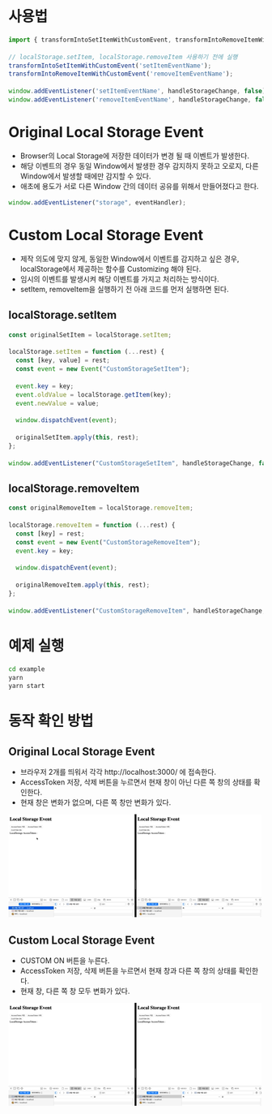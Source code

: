 # 사용법

```javascript
import { transformIntoSetItemWithCustomEvent, transformIntoRemoveItemWithCustomEvent }

// localStorage.setItem, localStorage.removeItem 사용하기 전에 실행
transformIntoSetItemWithCustomEvent('setItemEventName');
transformIntoRemoveItemWithCustomEvent('removeItemEventName');

window.addEventListener('setItemEventName', handleStorageChange, false);
window.addEventListener('removeItemEventName', handleStorageChange, false);
```

# Original Local Storage Event

- Browser의 Local Storage에 저장한 데이터가 변경 될 때 이벤트가 발생한다.
- 해당 이벤트의 경우 동일 Window에서 발생한 경우 감지하지 못하고 오로지, 다른 Window에서 발생할 때에만 감지할 수 있다.
- 애초에 용도가 서로 다른 Window 간의 데이터 공유를 위해서 만들어졌다고 한다.

```javascript
window.addEventListener("storage", eventHandler);
```

# Custom Local Storage Event

- 제작 의도에 맞지 않게, 동일한 Window에서 이벤트를 감지하고 싶은 경우, localStorage에서 제공하는 함수를 Customizing 해야 된다.
- 임시의 이벤트를 발생시켜 해당 이벤트를 가지고 처리하는 방식이다.
- setItem, removeItem을 실행하기 전 아래 코드를 먼저 실행하면 된다.

## localStorage.setItem

```javascript
const originalSetItem = localStorage.setItem;

localStorage.setItem = function (...rest) {
  const [key, value] = rest;
  const event = new Event("CustomStorageSetItem");

  event.key = key;
  event.oldValue = localStorage.getItem(key);
  event.newValue = value;

  window.dispatchEvent(event);

  originalSetItem.apply(this, rest);
};

window.addEventListener("CustomStorageSetItem", handleStorageChange, false);
```

## localStorage.removeItem

```javascript
const originalRemoveItem = localStorage.removeItem;

localStorage.removeItem = function (...rest) {
  const [key] = rest;
  const event = new Event("CustomStorageRemoveItem");
  event.key = key;

  window.dispatchEvent(event);

  originalRemoveItem.apply(this, rest);
};

window.addEventListener("CustomStorageRemoveItem", handleStorageChange, false);
```

# 예제 실행

```bash
cd example
yarn
yarn start
```

# 동작 확인 방법

## Original Local Storage Event

- 브라우저 2개를 띄워서 각각 http://localhost:3000/ 에 접속한다.
- AccessToken 저장, 삭제 버튼을 누르면서 현재 창이 아닌 다른 쪽 창의 상태를 확인한다.
- 현재 창은 변화가 없으며, 다른 쪽 창만 변화가 있다.

![](./docs/original_storage_event.gif)

## Custom Local Storage Event

- CUSTOM ON 버튼을 누른다.
- AccessToken 저장, 삭제 버튼을 누르면서 현재 창과 다른 쪽 창의 상태를 확인한다.
- 현재 창, 다른 쪽 창 모두 변화가 있다.

![](./docs/custom_storage_event.gif)
